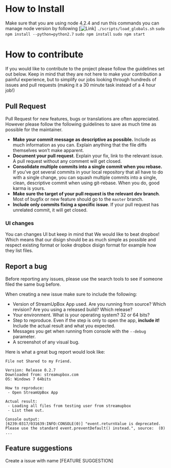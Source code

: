 # How to Install
Make sure that you are using node 4.2.4 and run this commands
you can manage node version by following [![Link](http://www.liquidweb.com/kb/how-to-install-nvm-node-version-manager-for-node-js-on-ubuntu-12-04-lts/)]
``./scripts/load_globals.sh``
``sudo npm install --python=python2.7``
``sudo npm install``
``sudo npm start``
# How to contribute

If you would like to contribute to the project please follow the guidelines set out below. Keep in mind that they are not here to make your contribution a painful experience, but to simplify our jobs looking through hundreds of issues and pull requests (making it a 30 minute task instead of a 4 hour job!)

## Pull Request

Pull Request for new features, bugs or translations are often appreciated. However please follow the following guidelines to save as much time as possible for the maintainer.

- __Make your commit message as descriptive as possible.__ Include as much information as you can. Explain anything that the file diffs themselves won’t make apparent.
- __Document your pull request__. Explain your fix, link to the relevant issue. A pull request without any comment will get closed.
- __Consolidate multiple commits into a single commit when you rebase.__ If you’ve got several commits in your local repository that all have to do with a single change, you can squash multiple commits into a single, clean, descriptive commit when using git-rebase. When you do, good karma is yours.
- __Make sure the target of your pull request is the relevant dev branch__. Most of bugfix or new feature should go to the `master` branch.
- __Include only commits fixing a specific issue__. If your pull request has unrelated commit, it will get closed.

### UI changes

You can changes UI but keep in mind that We would like to beat dropbox!
Which means that our disign should be as much simple as possible
and respect existing format or looke dropbox disign format for example how they list files.

## Report a bug

Before reporting any issues, please use the search tools to see if someone filed the same bug before.

When creating a new issue make sure to include the following:
- Version of StreamUpBox App used. Are you running from source? Which revision? Are you using a released build? Which release?
- Your environment. What is your operating system? 32 or 64 bits?
- Step to reproduce. Even if the step is only to open the app, __include it!__ Include the actual result and what you expected.
- Messages you get when running from console with the `--debug` parameter.
- A screenshot of any visual bug.

Here is what a great bug report would look like:
```
File not Shared to my Friend.

Version: Release 0.2.7 
Downloaded from: streamupbox.com
OS: Windows 7 64bits

How to reproduce:
 - Open StreamUpBox App

Actual result:
 - Loading all files from testing user from streamupbox
 - List them out.

Console output:
[6239:0317/031639:INFO:CONSOLE(0)] "event.returnValue is deprecated. Please use the standard event.preventDefault() instead.", source:  (0)
...
```

## Feature suggestions

Create a issue with name [FEATURE SUGGESTION]
